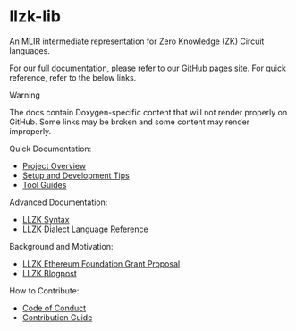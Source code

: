 # llzk-lib

An MLIR intermediate representation for Zero Knowledge (ZK) Circuit languages.

For our full documentation, please refer to our [GitHub pages site](https://veridise.github.io/llzk-lib).
For quick reference, refer to the below links.

> [!WARNING]
> The docs contain Doxygen-specific content that will not render properly on
> GitHub. Some links may be broken and some content may render improperly.

Quick Documentation:
- [Project Overview](doc/doxygen/0_overview.md)
- [Setup and Development Tips](doc/doxygen/1_setup.md)
- [Tool Guides](doc/doxygen/2_tools.md)

Advanced Documentation:
- [LLZK Syntax](doc/doxygen/3_syntax.md)
- [LLZK Dialect Language Reference](doc/doxygen/7_dialects.md)

Background and Motivation:
- [LLZK Ethereum Foundation Grant Proposal](https://drive.google.com/file/d/1tAIjAPJX5cGZT_ASFf7A2OiZaEgeWUx8/view?usp=sharing)
- [LLZK Blogpost](https://medium.com/veridise/veridise-secures-ethereum-foundation-grant-to-develop-llzk-a-new-intermediate-representation-ir-224c0e71f4d5)

How to Contribute:
- [Code of Conduct](doc/doxygen/4_code_of_conduct.md)
- [Contribution Guide](doc/doxygen/5_contributing.md)
